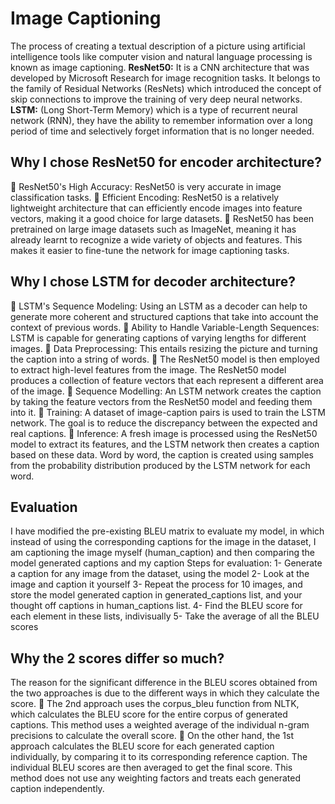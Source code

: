 # Image Captioning
The process of creating a textual description of a picture using artificial 
intelligence tools like computer vision and natural language processing 
is known as image captioning. 
**ResNet50:** It is a CNN architecture that was developed by Microsoft 
Research for image recognition tasks. It belongs to the family of 
Residual Networks (ResNets) which introduced the concept of skip 
connections to improve the training of very deep neural networks.
**LSTM:** (Long Short-Term Memory) which is a type of recurrent neural 
network (RNN), they have the ability to remember information over a 
long period of time and selectively forget information that is no longer 
needed.
## Why I chose ResNet50 for encoder architecture?
 ResNet50's High Accuracy: ResNet50 is very accurate in image 
classification tasks. 
 Efficient Encoding: ResNet50 is a relatively lightweight
architecture that can efficiently encode images into feature 
vectors, making it a good choice for large datasets.
 ResNet50 has been pretrained on large image datasets such as 
ImageNet, meaning it has already learnt to recognize a wide 
variety of objects and features. This makes it easier to fine-tune
the network for image captioning tasks.
## Why I chose LSTM for decoder architecture?
 LSTM's Sequence Modeling: Using an LSTM as a decoder can help 
to generate more coherent and structured captions that take into 
account the context of previous words.
 Ability to Handle Variable-Length Sequences: LSTM is capable for 
generating captions of varying lengths for different images.
 Data Preprocessing: This entails resizing the picture and turning 
the caption into a string of words.
 The ResNet50 model is then employed to extract high-level 
features from the image. The ResNet50 model produces a 
collection of feature vectors that each represent a different area 
of the image.
 Sequence Modelling: An LSTM network creates the caption by 
taking the feature vectors from the ResNet50 model and feeding 
them into it. 
 Training: A dataset of image-caption pairs is used to train the 
LSTM network. The goal is to reduce the discrepancy between the 
expected and real captions.
 Inference: A fresh image is processed using the ResNet50 model 
to extract its features, and the LSTM network then creates a 
caption based on these data. Word by word, the caption is 
created using samples from the probability distribution produced 
by the LSTM network for each word.

## Evaluation
I have modified the pre-existing BLEU matrix to evaluate my model, in 
which instead of using the corresponding captions for the image in the 
dataset, I am captioning the image myself (human_caption) and then 
comparing the model generated captions and my caption
Steps for evaluation:
1- Generate a caption for any image from the dataset, using the 
model
2- Look at the image and caption it yourself
3- Repeat the process for 10 images, and store the model generated 
caption in generated_captions list, and your thought off captions 
in human_captions list.
4- Find the BLEU score for each element in these lists, indivisually
5- Take the average of all the BLEU scores

## Why the 2 scores differ so much?
The reason for the significant difference in the BLEU scores obtained 
from the two approaches is due to the different ways in which they 
calculate the score.
 The 2nd approach uses the corpus_bleu function from NLTK, 
which calculates the BLEU score for the entire corpus of 
generated captions. This method uses a weighted average of the 
individual n-gram precisions to calculate the overall score.
 On the other hand, the 1st approach calculates the BLEU score for 
each generated caption individually, by comparing it to its 
corresponding reference caption. The individual BLEU scores are 
then averaged to get the final score. This method does not use 
any weighting factors and treats each generated caption 
independently.
